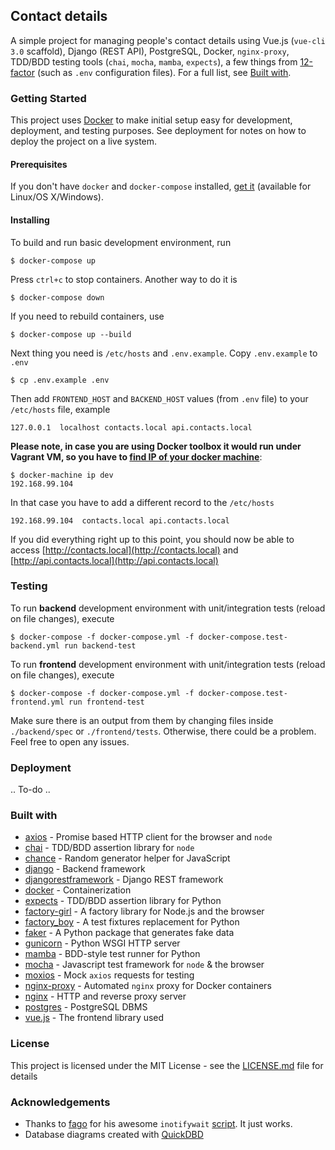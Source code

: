## Contact details

A simple project for managing people's contact details using Vue.js (`vue-cli 3.0` scaffold), Django (REST API), PostgreSQL, Docker, `nginx-proxy`, TDD/BDD testing tools (`chai`, `mocha`, `mamba`, `expects`), a few things from [12-factor](https://12factor.net/) (such as `.env` configuration files). For a full list, see [Built with](#built-with).

### Getting Started

This project uses [Docker](https://www.docker.com/) to make initial setup easy for development, deployment, and testing purposes. See deployment for notes on how to deploy the project on a live system.

#### Prerequisites

If you don't have `docker` and `docker-compose` installed, [get it](https://store.docker.com/search?type=edition&offering=community) (available for Linux/OS X/Windows).


#### Installing

To build and run basic development environment, run

```
$ docker-compose up
```

Press `ctrl+c` to stop containers. Another way to do it is

```
$ docker-compose down
```

If you need to rebuild containers, use

```
$ docker-compose up --build
```

Next thing you need is `/etc/hosts` and `.env.example`. Copy `.env.example` to `.env`

```
$ cp .env.example .env
```

Then add `FRONTEND_HOST` and `BACKEND_HOST` values (from `.env` file) to your `/etc/hosts` file, example

```
127.0.0.1  localhost contacts.local api.contacts.local
```

**Please note, in case you are using Docker toolbox it would run under Vagrant VM, so you have to [find IP of your docker machine](https://docs.docker.com/machine/reference/ip/)**:

```
$ docker-machine ip dev
192.168.99.104
```

In that case you have to add a different record to the `/etc/hosts`

```
192.168.99.104  contacts.local api.contacts.local
```

If you did everything right up to this point, you should now be able to access [http://contacts.local](http://contacts.local) and [http://api.contacts.local](http://api.contacts.local)

### Testing

To run **backend** development environment with unit/integration tests (reload on file changes), execute

```
$ docker-compose -f docker-compose.yml -f docker-compose.test-backend.yml run backend-test
```

To run **frontend** development environment with unit/integration tests (reload on file changes), execute

```
$ docker-compose -f docker-compose.yml -f docker-compose.test-frontend.yml run frontend-test
```

Make sure there is an output from them by changing files inside `./backend/spec` or `./frontend/tests`. Otherwise, there could be a problem. Feel free to open any issues.


### Deployment

.. To-do ..

### Built with

* [axios](https://github.com/axios/axios) - Promise based HTTP client for the browser and `node`
* [chai](https://github.com/chaijs/chai) - TDD/BDD assertion library for `node`
* [chance](https://github.com/chancejs/chancejs) - Random generator helper for JavaScript
* [django](https://www.djangoproject.com) - Backend framework
* [djangorestframework](https://github.com/encode/django-rest-framework) - Django REST framework
* [docker](https://www.docker.com) - Containerization
* [expects](https://github.com/jaimegildesagredo/expects) - TDD/BDD assertion library for Python
* [factory-girl](https://github.com/aexmachina/factory-girl) - A factory library for Node.js and the browser
* [factory_boy](https://github.com/FactoryBoy/factory_boy) - A test fixtures replacement for Python
* [faker](https://github.com/joke2k/faker/) - A Python package that generates fake data
* [gunicorn](https://github.com/benoitc/gunicorn) - Python WSGI HTTP server
* [mamba](https://github.com/nestorsalceda/mamba) - BDD-style test runner for Python
* [mocha](https://github.com/mochajs/mocha) - Javascript test framework for `node` & the browser
* [moxios](https://github.com/axios/moxios) - Mock `axios` requests for testing
* [nginx-proxy](https://github.com/jwilder/nginx-proxy) - Automated `nginx` proxy for Docker containers
* [nginx](https://github.com/nginx/nginx) - HTTP and reverse proxy server
* [postgres](https://github.com/postgres/postgres) - PostgreSQL DBMS
* [vue.js](https://vuejs.org) - The frontend library used

### License

This project is licensed under the MIT License - see the [LICENSE.md](LICENSE.md) file for details

### Acknowledgements

* Thanks to [fago](https://github.com/fago) for his awesome `inotifywait` [script](https://gist.github.com/fago/9608238). It just works.
* Database diagrams created with [QuickDBD](https://www.quickdatabasediagrams.com)
 